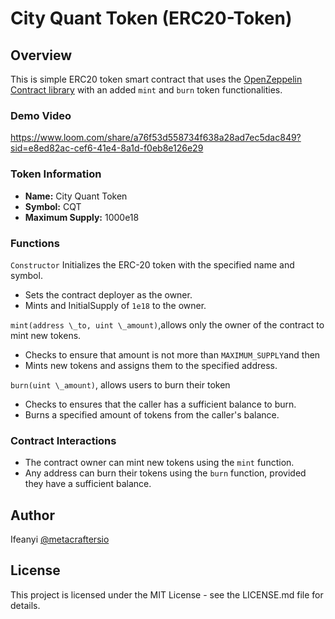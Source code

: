 # City Quant Token (ERC20-Token)

## Overview

This is simple ERC20 token smart contract that uses the [OpenZeppelin Contract library](https://www.openzeppelin.com/contracts) with an added `mint` and `burn` token functionalities.

### Demo Video

https://www.loom.com/share/a76f53d558734f638a28ad7ec5dac849?sid=e8ed82ac-cef6-41e4-8a1d-f0eb8e126e29

### Token Information

- **Name:** City Quant Token
- **Symbol:** CQT
- **Maximum Supply:** 1000e18

### Functions

`Constructor` Initializes the ERC-20 token with the specified name and symbol.

- Sets the contract deployer as the owner.
- Mints and InitialSupply of `1e18` to the owner.

`mint(address \_to, uint \_amount)`,allows only the owner of the contract to mint new tokens.

- Checks to ensure that amount is not more than `MAXIMUM_SUPPLY`and then
- Mints new tokens and assigns them to the specified address.

`burn(uint \_amount)`, allows users to burn their token

- Checks to ensures that the caller has a sufficient balance to burn.
- Burns a specified amount of tokens from the caller's balance.

### Contract Interactions

- The contract owner can mint new tokens using the `mint` function.
- Any address can burn their tokens using the `burn` function, provided they have a sufficient balance.

## Author

Ifeanyi
[@metacraftersio](https://github.com/ifeanyiugo)

## License

This project is licensed under the MIT License - see the LICENSE.md file for details.
